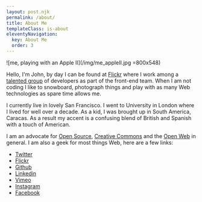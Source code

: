 ```yaml
---
layout: post.njk
permalink: /about/
title: About Me
templateClass: is-about
eleventyNavigation:
  key: About Me
  order: 3
---
```

![me, playing with an Apple II](/img/me_appleII.jpg =800x548)

Hello, I'm John, by day I can be found at [Flickr][2] where I work among a [talented group][3] of developers as part of
the front-end team. When I am not coding I like to snowboard, photograph things and play with as many Web technologies
as spare time allows me.

I currently live in lovely San Francisco. I went to University in London where I lived for well over a decade. As a kid,
I was brought up in South America, Caracas. As a result my accent is a confusing blend of British and Spanish with a
touch of American.

I am an advocate for [Open Source][4], [ Creative Commons][5] and the [Open Web][6] in general. I am also a geek for
most things Web, here are a few links:

- [Twitter](https://twitter.com/tregoning)
- [Flickr](https://flickr.com/johnniewalker)
- [Github](https://github.com/tregoning)
- [Linkedin](https://linkedin.com/in/tregoning)
- [Vimeo](https://vimeo.com/tregoning)
- [Instagram](https://instagram.com/tregoning)
- [Facebook](https://facebook.com/johntregoning)

[1]: /img/me_appleII.jpg
[2]: https://flickr.com
[3]: https://www.flickr.com/groups/flickrheadquarters/pool/
[4]: https://en.wikipedia.org/wiki/Open_Source
[5]: https://creativecommons.org/
[6]: https://en.wikipedia.org/wiki/Open_Web_Platform
